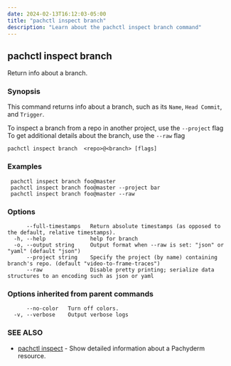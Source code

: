 ```yaml
---
date: 2024-02-13T16:12:03-05:00
title: "pachctl inspect branch"
description: "Learn about the pachctl inspect branch command"
---
```


## pachctl inspect branch

Return info about a branch.

### Synopsis

This command returns info about a branch, such as its `Name`, `Head Commit`, and `Trigger`. 

 To inspect a branch from a repo in another project, use the `--project` flag 
 To get additional details about the branch, use the `--raw` flag 


```
pachctl inspect branch  <repo>@<branch> [flags]
```

### Examples

```
 pachctl inspect branch foo@master  
 pachctl inspect branch foo@master --project bar 
 pachctl inspect branch foo@master --raw 

```

### Options

```
      --full-timestamps   Return absolute timestamps (as opposed to the default, relative timestamps).
  -h, --help              help for branch
  -o, --output string     Output format when --raw is set: "json" or "yaml" (default "json")
      --project string    Specify the project (by name) containing branch's repo. (default "video-to-frame-traces")
      --raw               Disable pretty printing; serialize data structures to an encoding such as json or yaml
```

### Options inherited from parent commands

```
      --no-color   Turn off colors.
  -v, --verbose    Output verbose logs
```

### SEE ALSO

* [pachctl inspect](../pachctl_inspect)	 - Show detailed information about a Pachyderm resource.

